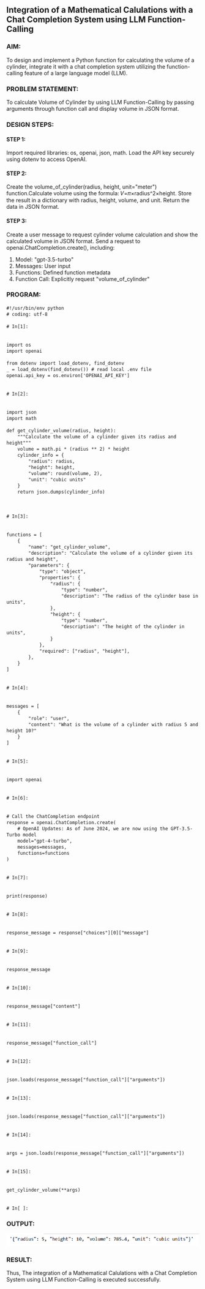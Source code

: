## Integration of a Mathematical Calulations with a Chat Completion System using LLM Function-Calling

### AIM:
To design and implement a Python function for calculating the volume of a cylinder, integrate it with a chat completion system utilizing the function-calling feature of a large language model (LLM).

### PROBLEM STATEMENT:
To calculate Volume of Cylinder by using LLM Function-Calling by passing arguments through function call and display volume in JSON format.

### DESIGN STEPS:
#### STEP 1:
Import required libraries: os, openai, json, math. Load the API key securely using dotenv to access OpenAI.

#### STEP 2:
Create the volume_of_cylinder(radius, height, unit="meter") function.Calculate volume using the formula: 𝑉=𝜋×radius^2×height. Store the result in a dictionary with radius, height, volume, and unit. Return the data in JSON format.

#### STEP 3:
Create a user message to request cylinder volume calculation and show the calculated volume in JSON format. Send a request to openai.ChatCompletion.create(), including:
1. Model: "gpt-3.5-turbo"
2. Messages: User input
3. Functions: Defined function metadata
4. Function Call: Explicitly request "volume_of_cylinder"

### PROGRAM:
~~~
#!/usr/bin/env python
# coding: utf-8

# In[1]:


import os
import openai

from dotenv import load_dotenv, find_dotenv
_ = load_dotenv(find_dotenv()) # read local .env file
openai.api_key = os.environ['OPENAI_API_KEY']


# In[2]:


import json
import math

def get_cylinder_volume(radius, height):
    """Calculate the volume of a cylinder given its radius and height"""
    volume = math.pi * (radius ** 2) * height
    cylinder_info = {
        "radius": radius,
        "height": height,
        "volume": round(volume, 2),
        "unit": "cubic units"
    }
    return json.dumps(cylinder_info)



# In[3]:


functions = [
    {
        "name": "get_cylinder_volume",
        "description": "Calculate the volume of a cylinder given its radius and height",
        "parameters": {
            "type": "object",
            "properties": {
                "radius": {
                    "type": "number",
                    "description": "The radius of the cylinder base in units",
                },
                "height": {
                    "type": "number",
                    "description": "The height of the cylinder in units",
                }
            },
            "required": ["radius", "height"],
        },
    }
]


# In[4]:


messages = [
    {
        "role": "user",
        "content": "What is the volume of a cylinder with radius 5 and height 10?"
    }
]


# In[5]:


import openai


# In[6]:


# Call the ChatCompletion endpoint
response = openai.ChatCompletion.create(
    # OpenAI Updates: As of June 2024, we are now using the GPT-3.5-Turbo model
    model="gpt-4-turbo",
    messages=messages,
    functions=functions
)


# In[7]:


print(response)


# In[8]:


response_message = response["choices"][0]["message"]


# In[9]:


response_message


# In[10]:


response_message["content"]


# In[11]:


response_message["function_call"]


# In[12]:


json.loads(response_message["function_call"]["arguments"])


# In[13]:


json.loads(response_message["function_call"]["arguments"])


# In[14]:


args = json.loads(response_message["function_call"]["arguments"])


# In[15]:


get_cylinder_volume(**args)


# In[ ]:
~~~

### OUTPUT:
![alt text](<Screenshot 2025-04-12 083700.png>)
### RESULT:
Thus, The integration of a Mathematical Calulations with a Chat Completion System using LLM Function-Calling is executed successfully.